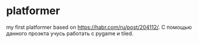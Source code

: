 # platformer
my first platformer based on https://habr.com/ru/post/204112/.
С помощью данного проэкта учусь работать с pygame и tiled.
